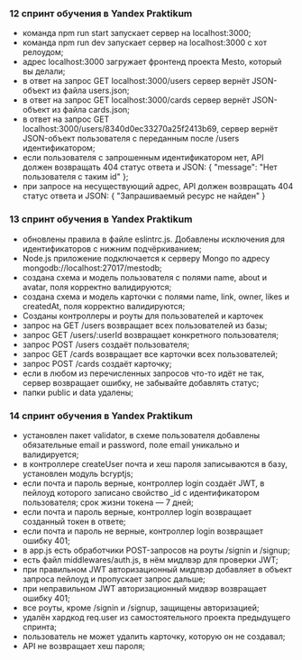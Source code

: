 ### 12 спринт обучения в Yandex Praktikum


* команда npm run start запускает сервер на localhost:3000;
* команда npm run dev запускает сервер на localhost:3000 с хот релоудом;
* адрес localhost:3000 загружает фронтенд проекта Mesto, который вы делали;
* в ответ на запрос GET localhost:3000/users сервер вернёт JSON-объект из файла users.json;
* в ответ на запрос GET localhost:3000/cards сервер вернёт JSON-объект из файла cards.json;
* в ответ на запрос GET localhost:3000/users/8340d0ec33270a25f2413b69, сервер вернёт JSON-объект пользователя с переданным после /users идентификатором;
* если пользователя с запрошенным идентификатором нет, API должен возвращать 404 статус ответа и JSON: { "message": "Нет пользователя с таким id" };
* при запросе на несуществующий адрес, API должен возвращать 404 статус ответа и JSON: { "Запрашиваемый ресурс не найден" }

### 13 спринт обучения в Yandex Praktikum

* обновлены правила в файле eslintrc.js. Добавлены исключения для идентификаторов с нижним подчёркиванием;
* Node.js приложение подключается к серверу Mongo по адресу mongodb://localhost:27017/mestodb;
* создана схема и модель пользователя с полями name, about и avatar, поля корректно валидируются;
* создана схема и модель карточки с полями name, link, owner, likes и createdAt, поля корректно валидируются;
*	Созданы контроллеры и роуты для пользователей и карточек
* запрос на GET /users возвращает всех пользователей из базы;
* запрос GET /users/:userId возвращает конкретного пользователя;
* запрос POST /users создаёт пользователя;
* запрос GET /cards возвращает все карточки всех пользователей;
* запрос POST /cards создаёт карточку;
* если в любом из перечисленных запросов что-то идёт не так, сервер возвращает ошибку, не забывайте добавлять статус;
* папки public и data удалены;

### 14 спринт обучения в Yandex Praktikum
* установлен пакет validator, в схеме пользователя добавлены обязательные email и password, поле email уникально и валидируется;
* в контроллере createUser почта и хеш пароля записываются в базу, установлен модуль bcryptjs;
* если почта и пароль верные, контроллер login создаёт JWT, в пейлоуд которого записано свойство _id с идентификатором пользователя; срок жизни токена — 7 дней;
* если почта и пароль верные, контроллер login возвращает созданный токен в ответе;
* если почта и пароль не верные, контроллер login возвращает ошибку 401;
* в app.js есть обработчики POST-запросов на роуты /signin и /signup;
* есть файл middlewares/auth.js, в нём мидлвэр для проверки JWT;
* при правильном JWT авторизационный мидлвэр добавляет в объект запроса пейлоуд и пропускает запрос дальше;
* при неправильном JWT авторизационный мидвэр возвращает ошибку 401;
* все роуты, кроме /signin и /signup, защищены авторизацией;
* удалён хардкод req.user из самостоятельного проекта предыдущего спринта;
* пользователь не может удалить карточку, которую он не создавал;
* API не возвращает хеш пароля;
